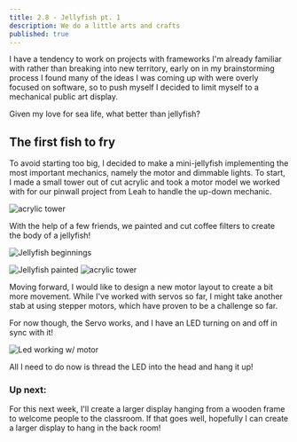 ```yaml
---
title: 2.8 - Jellyfish pt. 1
description: We do a little arts and crafts
published: true
---
```


I have a tendency to work on projects with frameworks I'm already familiar with rather than breaking into new territory,
early on in my brainstorming process I found many of the ideas I was coming up with were overly focused on software, so
to push myself I decided to limit myself to a mechanical public art display.

Given my love for sea life, what better than jellyfish?

## The first fish to fry

To avoid starting too big, I decided to make a mini-jellyfish implementing the most important mechanics,
namely the motor and dimmable lights. To start, I made a small tower out of cut acrylic and took a motor model we worked
with
for our pinwall project from Leah to handle the up-down mechanic.

<img src="https://lh3.googleusercontent.com/pw/AP1GczOq4kWGRR_a5XbZyX8k2tZMcGKdSr2mSWJ6WesSRUMLiqyC2rK0EQcQ1porbjSAR16fqrZoM21WChwH7HfxLnuTiqP-VWW_kOZ8_rVT0kPm831au1wIuwtllg8dnzQoPZ5d6yYnEjEIQfrqFGsxJ7I2mQ=w478-h850-s-no" alt="acrylic tower" class="tall"/>

With the help of a few friends, we painted and cut coffee filters to create the body of a jellyfish!

![Jellyfish beginnings](https://lh3.googleusercontent.com/pw/AP1GczOYRpGCRW-aEXaMcSCmjq-Xi5EZKnG3H1O_U0B8IaKcc7_KbnEZeCnQZ_c3fN8jU1cpO39xoDJvZ1eNkYXTs6N_ideNiP7aI8UeYYAGFAzV9S2mwKcqJGonX2VSqXCfq-gOzmFt_UdehwCDbffngtoUfg=w1512-h850-s-no)

![Jellyfish painted](https://lh3.googleusercontent.com/pw/AP1GczNoSkmlX3Xgab30CtiYNIlKloKylvm-G01LxGkASlPGF06ckobLZxA__STbaxavRMeb2p0Y-UdWpYtmOQe6yzH5TzYR93U0-1aEURpRlbUE_KwY_XmOTIvyoJRZ_ub7b8J19mhN_fyahAi-nojlZ25AMw=w1512-h850-s-no)
<img src="https://lh3.googleusercontent.com/pw/AP1GczOReYyqgpanDU4RQ8JjxhfMYU5SARe-02jg5JPjIlXHseaaI3uCQEnxpWsT01zofG3DuUQaZujU8OeV_tIw-krYEUaij-WQD32Bbp9RkuaPPog5JzVRoQuzLVCzLNtU4f6TiSPzTdc8Xt6U5VWADtOlnw=w478-h850-s-no" alt="acrylic tower" class="tall"/>

Moving forward, I would like to design a new motor layout to create a bit more movement. While I've worked with servos
so far, I might
take another stab at using stepper motors, which have proven to be a challenge so far.

For now though, the Servo works, and I have an LED turning on and off in sync with it!

![Led working w/ motor](https://lh3.googleusercontent.com/pw/AP1GczM274Ov4IfHSICMkc9VPIxWSu53eV45qe5PtHX8VBwZLFW-yrf8UtnGH86VBhx25AXQOK0E6lG52aKaMSpmAv0cqAsh8coyMLON0GMlYOwQTChdKlUhi8om9fr3y5p9123ni9y1dKcNBxWwV5MwPmm-cA=w800-h450-s-no)

All I need to do now is thread the LED into the head and hang it up!

### Up next:

For this next week, I'll create a larger display hanging from a wooden frame to welcome people to the classroom.
If that goes well, hopefully I can create a larger display to hang in the back room!